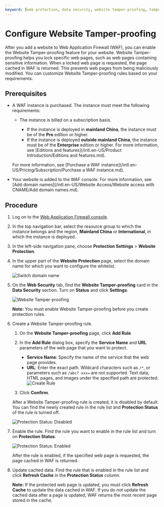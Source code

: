 ```yaml
---
keyword: [web protection, data security, website tamper-proofing, tamper, cache, replace]
---
```


# Configure Website Tamper-proofing

After you add a website to Web Application Firewall \(WAF\), you can enable the Website Tamper-proofing feature for your website. Website Tamper-proofing helps you lock specific web pages, such as web pages containing sensitive information. When a locked web page is requested, the page cached in WAF is returned. This prevents web pages from being maliciously modified. You can customize Website Tamper-proofing rules based on your requirements.

## Prerequisites

-   A WAF instance is purchased. The instance must meet the following requirements:

    -   The instance is billed on a subscription basis.

        -   If the instance is deployed in **mainland China**, the instance must be of the **Pro** edition or higher.
        -   If the instance is deployed **outside mainland China**, the instance must be of the **Enterprise** edition or higher.
        For more information, see [Editions and features](/intl.en-US/Product Introduction/Editions and features.md).

    For more information, see [Purchase a WAF instance](/intl.en-US/Pricing/Subscription/Purchase a WAF instance.md).

-   Your website is added to the WAF console. For more information, see [Add domain names](/intl.en-US/Website Access/Website access with CNAME/Add domain names.md).

## Procedure

1.  Log on to the [Web Application Firewall console](https://yundun.console.aliyun.com/?p=waf).

2.  In the top navigation bar, select the resource group to which the instance belongs and the region, **Mainland China** or **International**, in which the instance is deployed.

3.  In the left-side navigation pane, choose **Protection Settings** \> **Website Protection**.

4.  In the upper part of the **Website Protection** page, select the domain name for which you want to configure the whitelist.

    ![Switch domain name](https://static-aliyun-doc.oss-cn-hangzhou.aliyuncs.com/assets/img/en-US/8038549951/p77231.png)

5.  On the **Web Security** tab, find the **Website Tamper-proofing** card in the **Data Security** section. Turn on **Status** and click **Settings**.

    ![Website Tamper-proofing](https://static-aliyun-doc.oss-cn-hangzhou.aliyuncs.com/assets/img/en-US/5228549951/p74083.png)

    **Note:** You must enable Website Tamper-proofing before you create protection rules.

6.  Create a Website Tamper-proofing rule.

    1.  On the **Website Tamper-proofing** page, click **Add Rule**.

    2.  In the **Add Rule** dialog box, specify the **Service Name** and **URL** parameters of the web page that you want to protect.

        -   **Service Name**: Specify the name of the service that the web page provides.
        -   **URL**: Enter the exact path. Wildcard characters such as `/*`, or parameters such as `/abc? xxx=` are not supported. Text data, HTML pages, and images under the specified path are protected.
        ![Create Rule](https://static-aliyun-doc.oss-cn-hangzhou.aliyuncs.com/assets/img/en-US/5228549951/p74084.png)

    3.  Click **Confirm**.

    After a Website Tamper-proofing rule is created, it is disabled by default. You can find the newly created rule in the rule list and **Protection Status** of the rule is turned off.

    ![Protection Status: Disabled](https://static-aliyun-doc.oss-cn-hangzhou.aliyuncs.com/assets/img/en-US/5228549951/p74085.png)

7.  Enable the rule. Find the rule you want to enable in the rule list and turn on **Protection Status**.

    ![Protection Status: Enabled](https://static-aliyun-doc.oss-cn-hangzhou.aliyuncs.com/assets/img/en-US/5228549951/p74086.png)

    After the rule is enabled, if the specified web page is requested, the page cached in WAF is returned.

8.  Update cached data. Find the rule that is enabled in the rule list and click **Refresh Cache** in the **Protection Status** column.

    **Note:** If the protected web page is updated, you must click **Refresh Cache** to update the data cached in WAF. If you do not update the cached data after a page is updated, WAF returns the most recent page stored in the cache.


